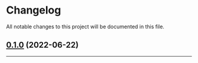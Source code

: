 <!--- BEGIN HEADER -->
# Changelog

All notable changes to this project will be documented in this file.
<!--- END HEADER -->

## [0.1.0](https://gitlab.va-endpoint.com/visa/sdks/3as/php/compare/origin/main...v0.1.0) (2022-06-22)

---

